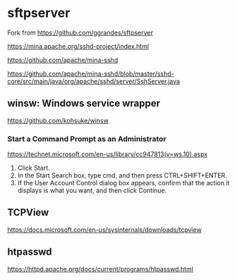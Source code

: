 # sftpserver

Fork from https://github.com/ggrandes/sftpserver

https://mina.apache.org/sshd-project/index.html

https://github.com/apache/mina-sshd

https://github.com/apache/mina-sshd/blob/master/sshd-core/src/main/java/org/apache/sshd/server/SshServer.java

## winsw: Windows service wrapper
https://github.com/kohsuke/winsw

### Start a Command Prompt as an Administrator
https://technet.microsoft.com/en-us/library/cc947813(v=ws.10).aspx

1. Click Start.
2. In the Start Search box, type cmd, and then press CTRL+SHIFT+ENTER.
3. If the User Account Control dialog box appears, confirm that the action it displays is what you want, and then click Continue.

## TCPView
https://docs.microsoft.com/en-us/sysinternals/downloads/tcpview

## htpasswd
https://httpd.apache.org/docs/current/programs/htpasswd.html
